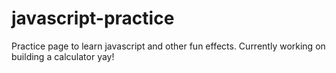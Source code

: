 # javascript-practice

Practice page to learn javascript and other fun effects. Currently working on building a calculator yay!
